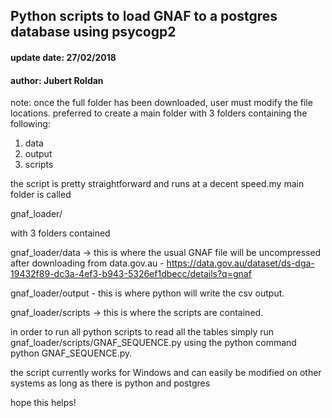 ## Python scripts to load GNAF to a postgres database using psycogp2
#### update date: 27/02/2018
#### author: Jubert Roldan

note: once the full folder has been downloaded, user must modify the file locations.
preferred to create a main folder with 3 folders containing the following:

1. data
2. output
3. scripts

the script is pretty straightforward and runs at a decent speed.my main folder is called 

gnaf_loader/

with 3 folders contained

gnaf_loader/data -> this is where the usual GNAF file will be uncompressed after downloading from data.gov.au - https://data.gov.au/dataset/ds-dga-19432f89-dc3a-4ef3-b943-5326ef1dbecc/details?q=gnaf

gnaf_loader/output - this is where python will write the csv output.

gnaf_loader/scripts -> this is where the scripts are contained.


in order to run all python scripts to read all the tables simply run
gnaf_loader/scripts/GNAF_SEQUENCE.py using the python command python GNAF_SEQUENCE.py.


the script currently works for Windows and can easily be modified on other systems as long as there is python and postgres

hope this helps! 





